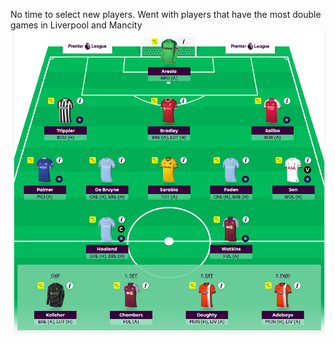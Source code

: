 No time to select new players. Went with players that have the most double games in Liverpool and Mancity
![Line Up](image.png)
